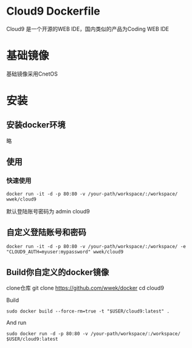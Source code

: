 Cloud9 Dockerfile
=============

Cloud9 是一个开源的WEB IDE，国内类似的产品为Coding WEB IDE

# 基础镜像
基础镜像采用CnetOS

#  安装

## 安装docker环境

略

## 使用

### 快速使用
```
docker run -it -d -p 80:80 -v /your-path/workspace/:/workspace/ wwek/cloud9
```
默认登陆账号密码为 admin cloud9

## 自定义登陆账号和密码
```
docker run -it -d -p 80:80 -v /your-path/workspace/:/workspace/ -e "CLOUD9_AUTH=myuser:mypassword" wwek/cloud9
```
    
## Build你自定义的docker镜像

clone仓库
    git clone https://github.com/wwek/docker
    cd cloud9

Build

    sudo docker build --force-rm=true -t "$USER/cloud9:latest" .
    
And run

    sudo docker run -d -p 80:80 -v /your-path/workspace/:/workspace/ $USER/cloud9:latest
    
